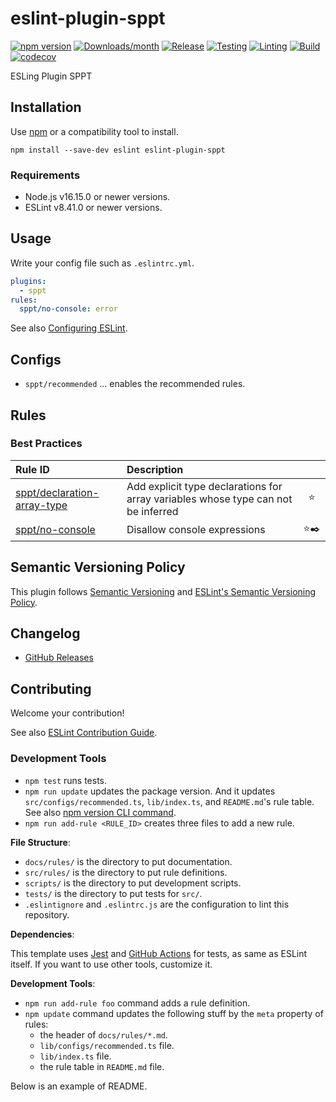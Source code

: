# eslint-plugin-sppt

[![npm version](https://img.shields.io/npm/v/eslint-plugin-sppt.svg)](https://www.npmjs.com/package/eslint-plugin-sppt)
[![Downloads/month](https://img.shields.io/npm/dm/eslint-plugin-sppt.svg)](http://www.npmtrends.com/eslint-plugin-sppt)
[![Release](https://github.com/hsuehic/eslint-plugin-sppt/actions/workflows/release.yaml/badge.svg)](https://github.com/hsuehic/eslint-plugin-sppt/actions/workflows/release.yaml/badge.svg?branch=main)
[![Testing](https://github.com/hsuehic/eslint-plugin-sppt/actions/workflows/test.yaml/badge.svg)](https://github.com/hsuehic/eslint-plugin-sppt/actions/workflows/test.yaml/badge.svg?branch=main)
[![Linting](https://github.com/hsuehic/eslint-plugin-sppt/actions/workflows/lint.yaml/badge.svg)](https://github.com/hsuehic/eslint-plugin-sppt/actions/workflows/lint.yaml/badge.svg?branch=main)
[![Build](https://github.com/hsuehic/eslint-plugin-sppt/actions/workflows/build.yaml/badge.svg)](https://github.com/hsuehic/eslint-plugin-sppt/actions/workflows/build.yaml/badge.svg?branch=main)
[![codecov](https://codecov.io/gh/hsuehic/eslint-plugin-sppt/branch/main/graph/badge.svg?token=PKEVM146B1)](https://codecov.io/gh/hsuehic/eslint-plugin-sppt)

<!--[![Dependency Status](https://david-dm.org/mysticatea/eslint-plugin-sppt.svg)](https://david-dm.org/mysticatea/eslint-plugin-sppt)-->

ESLing Plugin SPPT

## Installation

Use [npm](https://www.npmjs.com/) or a compatibility tool to install.

```
npm install --save-dev eslint eslint-plugin-sppt
```

### Requirements

- Node.js v16.15.0 or newer versions.
- ESLint v8.41.0 or newer versions.

## Usage

Write your config file such as `.eslintrc.yml`.

```yml
plugins:
  - sppt
rules:
  sppt/no-console: error
```

See also [Configuring ESLint](https://eslint.org/docs/user-guide/configuring).

## Configs

- `sppt/recommended` ... enables the recommended rules.

## Rules

<!--RULE_TABLE_BEGIN-->

### Best Practices

| Rule ID                                                               | Description                                                                       |       |
| :-------------------------------------------------------------------- | :-------------------------------------------------------------------------------- | :---: |
| [sppt/declaration-array-type](./docs/rules/declaration-array-type.md) | Add explicit type declarations for array variables whose type can not be inferred |  ⭐️  |
| [sppt/no-console](./docs/rules/no-console.md)                         | Disallow console expressions                                                      | ⭐️✒️ |

<!--RULE_TABLE_END-->

## Semantic Versioning Policy

This plugin follows [Semantic Versioning](http://semver.org/) and [ESLint's Semantic Versioning Policy](https://github.com/eslint/eslint#semantic-versioning-policy).

## Changelog

- [GitHub Releases](./CHANGELOG.md)

## Contributing

Welcome your contribution!

See also [ESLint Contribution Guide](https://eslint.org/docs/developer-guide/contributing/).

### Development Tools

- `npm test` runs tests.
- `npm run update` updates the package version. And it updates `src/configs/recommended.ts`, `lib/index.ts`, and `README.md`'s rule table. See also [npm version CLI command](https://docs.npmjs.com/cli/version).
- `npm run add-rule <RULE_ID>` creates three files to add a new rule.

**File Structure**:

- `docs/rules/` is the directory to put documentation.
- `src/rules/` is the directory to put rule definitions.
- `scripts/` is the directory to put development scripts.
- `tests/` is the directory to put tests for `src/`.
- `.eslintignore` and `.eslintrc.js` are the configuration to lint this repository.

**Dependencies**:

This template uses [Jest](https://jestjs.io/) and [GitHub Actions](https://github.co.jp/features/actions) for tests, as same as ESLint itself. If you want to use other tools, customize it.

**Development Tools**:

- `npm run add-rule foo` command adds a rule definition.
- `npm update` command updates the following stuff by the `meta` property of rules:
  - the header of `docs/rules/*.md`.
  - `lib/configs/recommended.ts` file.
  - `lib/index.ts` file.
  - the rule table in `README.md` file.

Below is an example of README.
